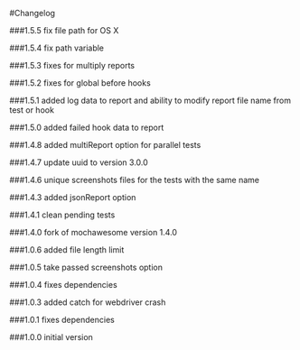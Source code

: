#Changelog

###1.5.5
fix file path for OS X

###1.5.4
fix path variable

###1.5.3
fixes for multiply reports

###1.5.2
fixes for global before hooks

###1.5.1
added log data to report and ability to modify report file name from test or hook

###1.5.0
added failed hook data to report

###1.4.8
added multiReport option for parallel tests

###1.4.7
update uuid to version 3.0.0

###1.4.6
unique screenshots files for the tests with the same name

###1.4.3
added jsonReport option

###1.4.1
clean pending tests

###1.4.0
fork of mochawesome version 1.4.0

###1.0.6
added file length limit

###1.0.5
take passed screenshots option

###1.0.4
fixes dependencies

###1.0.3
added catch for webdriver crash

###1.0.1
fixes dependencies

###1.0.0
initial version